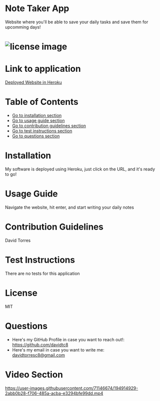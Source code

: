 # Note Taker App
Website where you'll be able to save your daily tasks and save them for upcomming days!
# ![license image](https://img.shields.io/badge/license-MIT-brightgreen.svg)

# Link to application
[Deployed Website in Heroku](https://note-taking-app-js.herokuapp.com/)

# Table of Contents
- [Go to installation section](#-installation)
- [Go to usage guide section](#-usage-guide)
- [Go to contribution guidelines section](#-contribution-guidelines)
- [Go to test instructions section](#-test-instructions)
- [Go to questions section](#-questions)

# Installation
My software is deployed using Heroku, just click on the URL, and it's ready to go!
# Usage Guide
Navigate the website, hit enter, and start writing your daily notes
# Contribution Guidelines
David Torres
# Test Instructions
There are no tests for this application
# License
MIT
# Questions
- Here's my GitHub Profile in case you want to reach out!: https://github.com/davidtc8
- Here's my email in case you want to write me: davidtorresc8@gmail.com

# Video Section
https://user-images.githubusercontent.com/71146674/194914929-2abb0b28-f706-485a-acba-e3294bfe99dd.mp4
